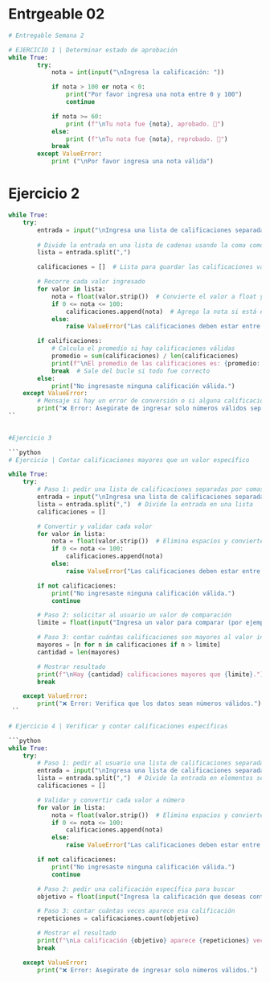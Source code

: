 # Entrgeable 02

```python
# Entregable Semana 2 

# EJERCICIO 1 | Determinar estado de aprobación
while True:
        try:
            nota = int(input("\nIngresa la calificación: "))

            if nota > 100 or nota < 0:
                print("Por favor ingresa una nota entre 0 y 100")
                continue

            if nota >= 60:
                print (f"\nTu nota fue {nota}, aprobado. 💪")
            else:
                print (f"\nTu nota fue {nota}, reprobado. 🤕")
            break
        except ValueError:
            print ("\nPor favor ingresa una nota válida")

```

# Ejercicio 2

```python
while True:
    try:
        entrada = input("\nIngresa una lista de calificaciones separadas por comas (ej: 80,90,100): ")
        
        # Divide la entrada en una lista de cadenas usando la coma como separador
        lista = entrada.split(",")

        calificaciones = []  # Lista para guardar las calificaciones válidas

        # Recorre cada valor ingresado
        for valor in lista:
            nota = float(valor.strip())  # Convierte el valor a float y elimina espacios extra
            if 0 <= nota <= 100:
                calificaciones.append(nota)  # Agrega la nota si está en el rango válido
            else:
                raise ValueError("Las calificaciones deben estar entre 0 y 100")

        if calificaciones:
            # Calcula el promedio si hay calificaciones válidas
            promedio = sum(calificaciones) / len(calificaciones)
            print(f"\nEl promedio de las calificaciones es: {promedio:.2f}")
            break  # Sale del bucle si todo fue correcto
        else:
            print("No ingresaste ninguna calificación válida.")
    except ValueError:
        # Mensaje si hay un error de conversión o si alguna calificación no es válida1
        print("❌ Error: Asegúrate de ingresar solo números válidos separados por comas.")
``
        

#Ejercicio 3

```python
# Ejercicio | Contar calificaciones mayores que un valor específico

while True:
    try:
        # Paso 1: pedir una lista de calificaciones separadas por comas
        entrada = input("\nIngresa una lista de calificaciones separadas por comas (ej: 70,85,90): ")
        lista = entrada.split(",")  # Divide la entrada en una lista
        calificaciones = []

        # Convertir y validar cada valor
        for valor in lista:
            nota = float(valor.strip())  # Elimina espacios y convierte a float
            if 0 <= nota <= 100:
                calificaciones.append(nota)
            else:
                raise ValueError("Las calificaciones deben estar entre 0 y 100.")

        if not calificaciones:
            print("No ingresaste ninguna calificación válida.")
            continue

        # Paso 2: solicitar al usuario un valor de comparación
        limite = float(input("Ingresa un valor para comparar (por ejemplo, 80): "))

        # Paso 3: contar cuántas calificaciones son mayores al valor ingresado
        mayores = [n for n in calificaciones if n > limite]
        cantidad = len(mayores)

        # Mostrar resultado
        print(f"\nHay {cantidad} calificaciones mayores que {limite}.")
        break

    except ValueError:
        print("❌ Error: Verifica que los datos sean números válidos.")
 ``
       
# Ejercicio 4 | Verificar y contar calificaciones específicas

```python
while True:
    try:
        # Paso 1: pedir al usuario una lista de calificaciones separadas por comas
        entrada = input("\nIngresa una lista de calificaciones separadas por comas (ej: 70,85,90,70): ")
        lista = entrada.split(",")  # Divide la entrada en elementos separados por coma
        calificaciones = []

        # Validar y convertir cada valor a número
        for valor in lista:
            nota = float(valor.strip())  # Elimina espacios y convierte a float
            if 0 <= nota <= 100:
                calificaciones.append(nota)
            else:
                raise ValueError("Las calificaciones deben estar entre 0 y 100.")

        if not calificaciones:
            print("No ingresaste ninguna calificación válida.")
            continue

        # Paso 2: pedir una calificación específica para buscar
        objetivo = float(input("Ingresa la calificación que deseas contar (por ejemplo, 70): "))

        # Paso 3: contar cuántas veces aparece esa calificación
        repeticiones = calificaciones.count(objetivo)

        # Mostrar el resultado
        print(f"\nLa calificación {objetivo} aparece {repeticiones} veces.")
        break

    except ValueError:
        print("❌ Error: Asegúrate de ingresar solo números válidos.")
```

